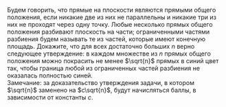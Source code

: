 Будем говорить, что прямые на плоскости являются прямыми общего положения, если никакие две из них не параллельны и никакие три из них не проходят через одну точку. Любые несколько прямых общего положения разбивают плоскость на части; ограниченными частями разбиения будем называть те из частей, которые имеют конечную площадь. Докажите, что для всех достаточно больших $n$ верно следующее утверждение: в каждом множестве из $n$ прямых общего положения можно покрасить не менее $\sqrt{n}$ прямых в синий цвет так, чтобы граница любой из ограниченных частей разбиения не оказалась полностью синей.
<br/>Замечание: за доказательство утверждения задачи, в котором $\sqrt{n}$ заменено на $c\sqrt{n}$, будут начисляться баллы, в зависимости от константы $c$.
